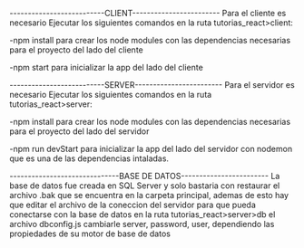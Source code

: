 --------------------------CLIENT------------------------
Para el cliente es necesario Ejecutar los siguientes comandos en la ruta 
tutorias_react>client:

-npm install
para crear los node modules con las dependencias necesarias para el proyecto del lado del cliente

-npm start
para inicializar la app del lado del cliente

--------------------------SERVER------------------------
Para el servidor es necesario Ejecutar los siguientes comandos en la ruta 
tutorias_react>server:

-npm install
para crear los node modules con las dependencias necesarias para el proyecto del lado del servidor

-npm run devStart
para inicializar la app del lado del servidor con nodemon que es una de las dependencias intaladas.


------------------------------BASE DE DATOS------------------------
La base de datos fue creada en SQL Server
y solo bastaria con restaurar el archivo .bak que se encuentra en la carpeta principal, ademas de esto hay que editar el archivo de la coneccion del servidor para que pueda conectarse con la base de datos en la ruta tutorias_react>server>db
el archivo dbconfig.js
cambiarle server, password, user, dependiendo las propiedades de su motor de base de datos
